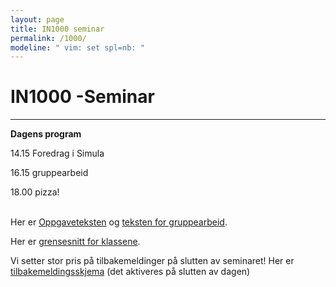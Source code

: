 ```yaml
---
layout: page
title: IN1000 seminar
permalink: /1000/
modeline: " vim: set spl=nb: "
---
```


# IN1000 -Seminar

---

**Dagens program**

14.15 Foredrag i Simula

16.15 gruppearbeid

18.00 pizza!
<br><br>

Her er [Oppgaveteksten](/static/IN1000-seminar/ny_versjon_prosjektoppgave.docx.pdf) og [teksten for gruppearbeid](/static/IN1000-seminar/IN1000-seminar-gruppeoppgaver.pdf).


Her er [grensesnitt for klassene](/static/IN1000-seminar/prosjektoppgave_grensesnitt.py).


Vi setter stor pris på tilbakemeldinger på slutten av seminaret! Her er [tilbakemeldingsskjema](http://skjema.uio.no/tilbakemelding-h19.) (det aktiveres på slutten av dagen)
